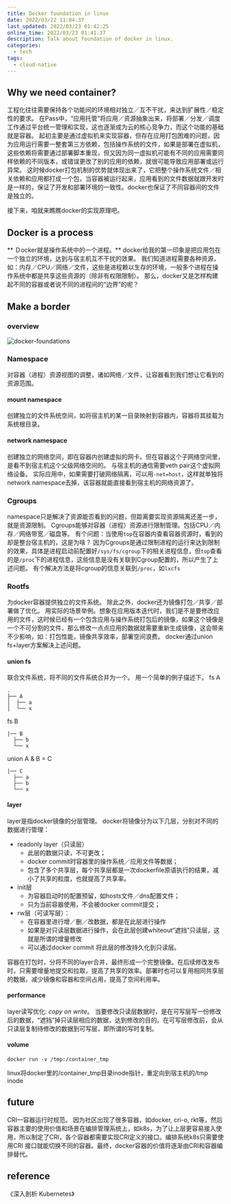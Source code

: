 ```yaml
---
title: Docker foundation in linux
date: 2022/03/22 11:04:37
last_updated: 2022/03/23 01:42:25
online_time: 2022/03/23 01:41:37
description: Talk about foundation of docker in linux.
categories:
  - tech
tags:
  - cloud-native
---
```


## Why we need container?
工程化往往需要保持各个功能间的环境相对独立／互不干扰，来达到扩展性／稳定性的要求。
在Pass中，“应用托管”将应用／资源抽象出来，将部署／分发／调度工作通过平台统一管理和实现，这也逐渐成为云的核心竞争力，而这个功能的基础就是容器。
起初主要是通过虚拟机来实现容器，但存在应用打包困难的问题，因为应用运行需要一整套第三方依赖，包括操作系统的文件，如果是部署在虚拟机，这些依赖将需要通过部署脚本重现，但又因为同一虚拟机可能有不同的应用需要同样依赖的不同版本，或错误更改了别的应用的依赖，就很可能导致应用部署或运行异常。
这时候docker打包机制的优势就体现出来了，它把整个操作系统文件／相关依赖和应用都打成一个包，当容器被运行起来，应用看到的文件数据就跟开发时是一样的，保证了开发和部署环境的一致性。docker也保证了不同容器间的文件是独立的。

接下来，咱就来瞧瞧docker的实现原理吧。

<!-- more -->

## Docker is a process
** Ｄocker就是操作系统中的一个进程。**
docker给我的第一印象是把应用包在一个独立的环境，达到与宿主机互不干扰的效果。
我们知道进程需要各种资源，如：内存／CPU／网络／文件，这些是进程赖以生存的环境，一般多个进程在操作系统中都是共享这些资源的（除非有权限限制）。
那么，docker又是怎样构建起不同的容器或者说不同的进程间的“边界”的呢？

## Make a border
### overview
![docker-foundations](https://img.yangrunwei.com/article-img/20220323/8e8d3bf7-9fd1-4a63-a851-1767193064d6--docker-foundations.jpg "docker-foundations")


### Namespace
对容器（进程）资源视图的调整，诸如网络／文件，让容器看到我们想让它看到的资源范围。
#### mount namespace
创建独立的文件系统空间，如将宿主机的某一目录映射到容器内，容器将其挂载为系统根目录。
#### network namespace
创建独立的网络空间，即在容器内创建虚拟的网卡。但在容器这个子网络空间里，是看不到宿主机这个父级网络空间的。
与宿主机的通信需要veth pair这个虚拟网络设备。
实际应用中，如果需要打破网络隔离，可以用`-net=host`，这样就单独将network namespace去掉，该容器就能直接看到宿主机的网络资源了。

### Cgroups
namespace只是解决了资源能否看到的问题，但距离要实现资源隔离还差一步，就是资源限制。
Cgroups能够对容器（进程）资源进行限制管理。包括CPU／内存／网络带宽／磁盘等。
有个问题：当使用`top`在容器内查看容器资源时，看到的却是整台宿主机的，这是为啥？
因为Cgroups是通过限制进程的运行来达到限制的效果，具体是进程启动前配置好`/sys/fs/cgroup`下的相关进程信息，但`top`查看的是`/proc`下的进程信息，这些信息是没有关联到Cgroup配置的，所以产生了上述问题。
有个解决方法是将cgroup的信息关联到`/proc`，如`lxcfs`

### Rootfs
为docker容器提供独立的文件系统。
除此之外，docker还为镜像打包／共享／部署做了优化。
用实际的场景举例。想象在应用版本迭代时，我们是不是要修改应用的文件，这时候已经有一个包含应用与操作系统打包后的镜像，如果这个镜像是一个不可分割的文件，那么修改一点点应用的数据就需要重新生成镜像，这会带来不少影响，如：打包性能，镜像共享效率，部署空间浪费。
docker通过union fs+layer方案解决上述问题。
#### union fs
联合文件系统，将不同的文件系统合并为一个。
用一个简单的例子描述下。
fs A
```
.
├── A
│  ├── a
│  └── x
```
fs B
```
|── B
  ├── b
  └── x
```
union A & B = C
```
|── C
  ├── a
  ├── b
  └── x
```

#### layer
layer是指docker镜像的分层管理。
docker将镜像分为以下几层，分别对不同的数据进行管理：

* readonly layer（只读层）
	* 此层的数据只读，不可更改；
	* docker commit时容器里的操作系统／应用文件等数据；
	* 包含了多个共享层，每个共享层都是一次dockerfile原语执行的结果，减小了共享的粒度，也就提高了共享率。
* init层
	* 为容器启动时的配置预留，如hosts文件／dns配置文件；
	* 只为当前容器使用，不会被docker commit提交；
* rw层（可读写层）：
	* 在容器里进行增／删／改数据，都是在此层进行操作
	* 如果是对只读层数据进行操作，会在此层创建whiteout“遮挡”只读层，这就是所谓的增量修改
	* 可以通过docker commit 将此层的修改持久化到只读层。

容器在打包时，分将不同的layer合并，最终形成一个完整镜像。在后续修改发布时，只需要增量地提交和拉取，提高了共享的效率。部署时也可以复用相同共享层的数据，减少镜像和容器和空间占用，提高了空间利用率。

#### performance
layer读写优化: *copy on write*。
当要修改只读层数据时，是在可写层写一份修改后的数据，“遮挡”掉只读层相应的数据，达到修改的目的。在可写层修改前，会从只读层复制待修改的数据到可写层，即所谓的写时复制。

#### volume
```
docker run -v /tmp:/container_tmp
```
linux将docker里的/container_tmp目录inode指针，重定向到宿主机的/tmp inode

## future
CRI—容器运行时规范。
因为社区出现了很多容器，如docker, cri-o, rkt等，然后容器主要的使用价值和场景在编排管理系统上，如k8s，为了让上层更容易接入使用，所以制定了CRI，各个容器都需要实现CRI定义的接口。编排系统k8s只需要使用CRI 接口就能切换不同的容器。最终，docker容器的价值将逐渐由CRI和容器编排替代。

## reference
《深入剖析 Kubernetes》
